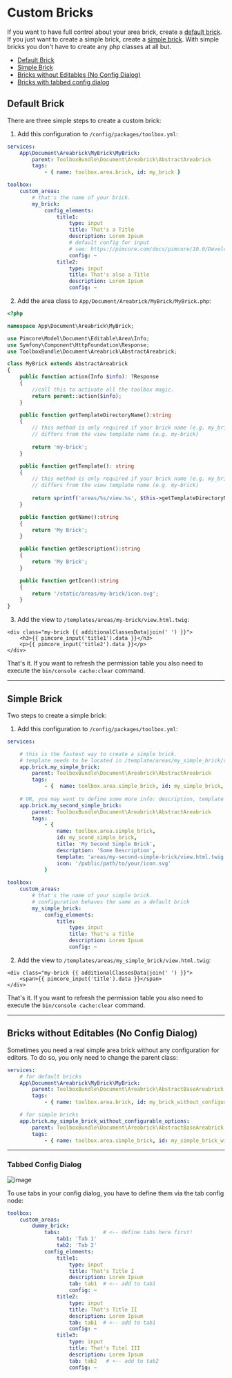 # Custom Bricks 

If you want to have full control about your area brick, create a [default brick](./10_CustomBricks.md#default-brick).
If you just want to create a simple brick, create a [simple brick](./10_CustomBricks.md#simple-brick). With simple bricks you don't have to create any php classes at all but.

- [Default Brick](./10_CustomBricks.md#default-brick)
- [Simple Brick](./10_CustomBricks.md#simple-brick)
- [Bricks without Editables (No Config Dialog)](./10_CustomBricks.md#bricks-without-editables-no-config-dialog)
- [Bricks with tabbed config dialog](./10_CustomBricks.md#tabbed-config-dialog)

## Default Brick

There are three simple steps to create a custom brick:

1. Add this configuration to `/config/packages/toolbox.yml`:

```yaml
services:
    App\Document\Areabrick\MyBrick\MyBrick:
        parent: ToolboxBundle\Document\Areabrick\AbstractAreabrick
        tags:
            - { name: toolbox.area.brick, id: my_brick }

toolbox:
    custom_areas:
        # that's the name of your brick. 
        my_brick:
            config_elements:
                title1:
                    type: input
                    title: That's a Title
                    description: Lorem Ipsum
                    # default config for input
                    # see: https://pimcore.com/docs/pimcore/10.0/Development_Documentation/Documents/Editables/Input.html#page_Configuration
                    config: ~
                title2:
                    type: input
                    title: That's also a Title
                    description: Lorem Ipsum
                    config: ~
```

2. Add the area class to `App/Document/Areabrick/MyBrick/MyBrick.php`:

```php
<?php

namespace App\Document\Areabrick\MyBrick;

use Pimcore\Model\Document\Editable\Area\Info;
use Symfony\Component\HttpFoundation\Response;
use ToolboxBundle\Document\Areabrick\AbstractAreabrick;

class MyBrick extends AbstractAreabrick
{
    public function action(Info $info): ?Response
    {
        //call this to activate all the toolbox magic.
        return parent::action($info);
    }

    public function getTemplateDirectoryName():string
    {
        // this method is only required if your brick name (e.g. my_brick or myBrick)
        // differs from the view template name (e.g. my-brick)
        
        return 'my-brick';
    }

    public function getTemplate(): string
    {
        // this method is only required if your brick name (e.g. my_brick or myBrick)
        // differs from the view template name (e.g. my-brick)
        
        return sprintf('areas/%s/view.%s', $this->getTemplateDirectoryName(), $this->getTemplateSuffix());
    }

    public function getName():string
    {
        return 'My Brick';
    }

    public function getDescription():string
    {
        return 'My Brick';
    }

    public function getIcon():string
    {
        return '/static/areas/my-brick/icon.svg';
    }
}
```

3. Add the view to `/templates/areas/my-brick/view.html.twig`:

```twig
<div class="my-brick {{ additionalClassesData|join(' ') }}">
    <h3>{{ pimcore_input('title1').data }}</h3>
    <p>{{ pimcore_input('title2').data }}</p>
</div>
```

That's it. If you want to refresh the permission table you also need to execute the `bin/console cache:clear` command.

***

## Simple Brick

Two steps to create a simple brick:

1. Add this configuration to `/config/packages/toolbox.yml`:

```yaml
services:

    # this is the fastest way to create a simple brick. 
    # template needs to be located in /template/areas/my_simple_brick/view.html.twig
    app.brick.my_simple_brick: 
        parent: ToolboxBundle\Document\Areabrick\AbstractAreabrick
        tags:
            - {  name: toolbox.area.simple_brick, id: my_simple_brick, title: 'My Simple Brick' }
              
    # OR, you may want to define some more info: description, template path and icon 
    app.brick.my_second_simple_brick:
        parent: ToolboxBundle\Document\Areabrick\AbstractAreabrick
        tags:
            - {
                name: toolbox.area.simple_brick,
                id: my_scond_simple_brick,
                title: 'My Second Simple Brick',
                description: 'Some Description',
                template: 'areas/my-second-simple-brick/view.html.twig',
                icon: '/public/path/to/your/icon.svg'
            } 
                
toolbox:
    custom_areas:
        # that's the name of your simple brick. 
        # configuration behaves the same as a default brick 
        my_simple_brick:
            config_elements:
                title:
                    type: input
                    title: That's a Title
                    description: Lorem Ipsum
                    config: ~
```

2. Add the view to `/templates/areas/my_simple_brick/view.html.twig`:

```twig
<div class="my-brick {{ additionalClassesData|join(' ') }}">
    <span>{{ pimcore_input('title').data }}</span>
</div>
```

That's it. If you want to refresh the permission table you also need to execute the `bin/console cache:clear` command.

***

## Bricks without Editables (No Config Dialog)
Sometimes you need a real simple area brick without any configuration for editors.
To do so, you only need to change the parent class:

```yaml
services:
    # for default bricks
    App\Document\Areabrick\MyBrick\MyBrick:
        parent: ToolboxBundle\Document\Areabrick\AbstractBaseAreabrick
        tags:
            - { name: toolbox.area.brick, id: my_brick_without_configurable_options }

    # for simple bricks
    app.brick.my_simple_brick_without_configurable_options: 
        parent: ToolboxBundle\Document\Areabrick\AbstractBaseAreabrick
        tags:
            - { name: toolbox.area.simple_brick, id: my_simple_brick_without_configurable_options, title: 'My Simple Brick (Without configurable Options)' }
```

***

### Tabbed Config Dialog
![image](https://user-images.githubusercontent.com/700119/135585193-0a3d37df-5492-4b41-b2b2-a97220f53986.png)

To use tabs in your config dialog, you have to define them via the tab config node:

```yaml
toolbox:
    custom_areas:
        dummy_brick:
            tabs:              # <-- define tabs here first!
                tab1: 'Tab 1'
                tab2: 'Tab 2'
            config_elements:
                title1:
                    type: input
                    title: That's Title I
                    description: Lorem Ipsum
                    tab: tab1  # <-- add to tab1
                    config: ~
                title2:
                    type: input
                    title: That's Title II
                    description: Lorem Ipsum
                    tab: tab1  # <-- add to tab1
                    config: ~
                title3:
                    type: input
                    title: That's Titel III
                    description: Lorem Ipsum
                    tab: tab2   # <-- add to tab2
                    config: ~
```
